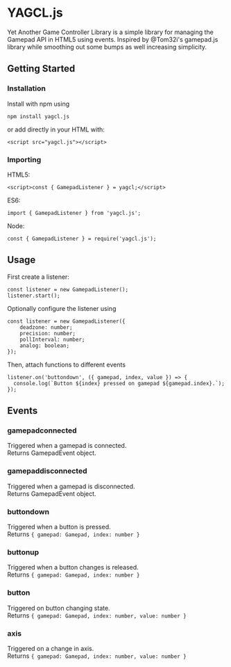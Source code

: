 # YAGCL.js
Yet Another Game Controller Library is a simple library for managing the Gamepad API in HTML5 using events. Inspired by @Tom32i's gamepad.js library while smoothing out some bumps as well increasing simplicity.

## Getting Started
### Installation
Install with npm using 
```
npm install yagcl.js
```
or add directly in your HTML with:
```
<script src="yagcl.js"></script>
```
### Importing
HTML5:
```
<script>const { GamepadListener } = yagcl;</script>
```

ES6:
```
import { GamepadListener } from 'yagcl.js';
```

Node:
```
const { GamepadListener } = require('yagcl.js');
```

## Usage
First create a listener:
```
const listener = new GamepadListener();
listener.start();
```
Optionally configure the listener using
```
const listener = new GamepadListener({
    deadzone: number;
    precision: number;
    pollInterval: number;
    analog: boolean;
});
```
Then, attach functions to different events
```
listener.on('buttondown', ({ gamepad, index, value }) => {
  console.log(`Button ${index} pressed on gamepad ${gamepad.index}.`);
});
```

## Events
### gamepadconnected
Triggered when a gamepad is connected.
<br>
Returns GamepadEvent object.
### gamepaddisconnected
Triggered when a gamepad is disconnected.
<br>
Returns GamepadEvent object.
### buttondown
Triggered when a button is pressed.
<br>
Returns `{ gamepad: Gamepad, index: number }`
### buttonup
Triggered when a button changes is released.
<br>
Returns `{ gamepad: Gamepad, index: number }`
### button
Triggered on button changing state.
<br>
Returns `{ gamepad: Gamepad, index: number, value: number }`
### axis
Triggered on a change in axis.
<br>
Returns `{ gamepad: Gamepad, index: number, value: number }`
